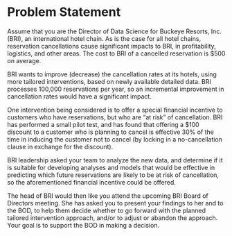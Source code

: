 # Problem Statement
Assume that you are the Director of Data Science for Buckeye Resorts, Inc. (BRI), an international hotel chain. As is the case for all hotel chains, reservation cancellations cause significant impacts to BRI, in profitability, logistics, and other areas. The cost to BRI of a cancelled reservation is $500 on average.

BRI wants to improve (decrease) the cancellation rates at its hotels, using more tailored interventions, based on newly available detailed data. BRI processes 100,000 reservations per year, so an incremental improvement in cancellation rates would have a significant impact.

One intervention being considered is to offer a special financial incentive to customers who have reservations, but who are “at risk” of cancellation. BRI has performed a small pilot test, and has found that offering a $100 discount to a customer who is planning to cancel is effective 30% of the time in inducing the customer not to cancel (by locking in a no-cancellation clause in exchange for the discount).

BRI leadership asked your team to analyze the new data, and determine if it is suitable for developing analyses and models that would be effective in predicting which future reservations are likely to be at risk of cancellation, so the aforementioned financial incentive could be offered.

The head of BRI would then like you attend the upcoming BRI Board of Directors meeting. She has asked you to present your findings to her and to the BOD, to help them decide whether to go forward with the planned tailored intervention approach, and/or to adjust or abandon the approach. Your goal is to support the BOD in making a decision.
